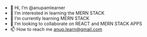 - 👋 Hi, I’m @anupamlearner
- 👀 I’m interested in learning the MERN STACK
- 🌱 I’m currently learning MERN STACK
- 💞️ I’m looking to collaborate on REACT and MERN STACK APPS
- 📫 How to reach me anup.learn@gmail.com

<!---
anupamlearner/anupamlearner is a ✨ special ✨ repository because its `README.md` (this file) appears on your GitHub profile.
You can click the Preview link to take a look at your changes.
--->
